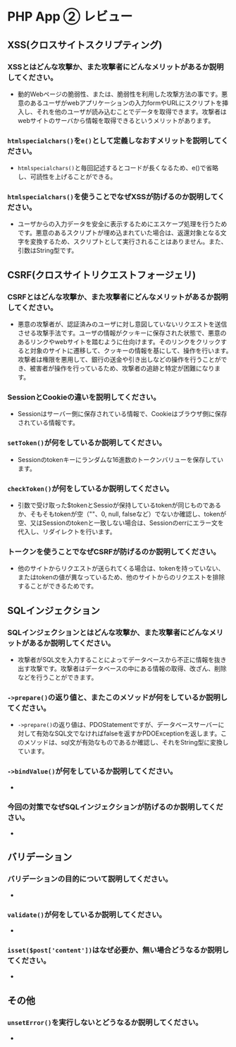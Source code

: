 # PHP App ② レビュー

## XSS(クロスサイトスクリプティング)

### XSSとはどんな攻撃か、また攻撃者にどんなメリットがあるか説明してください。
* 動的Webページの脆弱性、または、脆弱性を利用した攻撃方法の事です。悪意のあるユーザがwebアプリケーションの入力formやURLにスクリプトを挿入し、それを他のユーザが読み込むことでデータを取得できます。攻撃者はwebサイトのサーバから情報を取得できるというメリットがあります。
### `htmlspecialchars()`を`e()`として定義しなおすメリットを説明してください。
* `htmlspecialchars()`と毎回記述するとコードが長くなるため、e()で省略し、可読性を上げることができる。
### `htmlspecialchars()`を使うことでなぜXSSが防げるのか説明してください。
* ユーザからの入力データを安全に表示するためにエスケープ処理を行うためです。悪意のあるスクリプトが埋め込まれていた場合は、返還対象となる文字を変換するため、スクリプトとして実行されることはありません。また、引数はString型です。
## CSRF(クロスサイトリクエストフォージェリ)

### CSRFとはどんな攻撃か、また攻撃者にどんなメリットがあるか説明してください。
* 悪意の攻撃者が、認証済みのユーザに対し意図していないリクエストを送信させる攻撃手法です。ユーザの情報がクッキーに保存された状態で、悪意のあるリンクやwebサイトを踏むように仕向けます。そのリンクをクリックすると対象のサイトに遷移して、クッキーの情報を基にして、操作を行います。　攻撃者は権限を悪用して、銀行の送金や引き出しなどの操作を行うことができ、被害者が操作を行っているため、攻撃者の追跡と特定が困難になります。
### SessionとCookieの違いを説明してください。
* Sessionはサーバー側に保存されている情報で、Cookieはブラウザ側に保存されている情報です。
### `setToken()`が何をしているか説明してください。
* Sessionのtokenキーにランダムな16進数のトークンバリューを保存しています。
### `checkToken()`が何をしているか説明してください。
* 引数で受け取った$tokenとSessioが保持しているtokenが同じものであるか、そもそもtokenが空（""、0, null, falseなど）でないか確認し、tokenが空、又はSessionのtokenと一致しない場合は、Sessionのerrにエラー文を代入し、リダイレクトを行います。
### トークンを使うことでなぜCSRFが防げるのか説明してください。
* 他のサイトからリクエストが送られてくる場合は、tokenを持っていない、またはtokenの値が異なっているため、他のサイトからのリクエストを排除することができるためです。
## SQLインジェクション

### SQLインジェクションとはどんな攻撃か、また攻撃者にどんなメリットがあるか説明してください。
* 攻撃者がSQL文を入力することによってデータベースから不正に情報を抜き出す攻撃です。攻撃者はデータベースの中にある情報の取得、改ざん、削除などを行うことができます。
### `->prepare()`の返り値と、またこのメソッドが何をしているか説明してください。
* `->prepare()`の返り値は、PDOStatementですが、データベースサーバーに対して有効なSQL文でなければfalseを返すかPDOExceptionを返します。このメソッドは、sql文が有効なものであるか確認し、それをString型に変換しています。
### `->bindValue()`が何をしているか説明してください。
* 
### 今回の対策でなぜSQLインジェクションが防げるのか説明してください。
* 
## バリデーション

### バリデーションの目的について説明してください。
* 
### `validate()`が何をしているか説明してください。
* 
### `isset($post['content'])`はなぜ必要か、無い場合どうなるか説明してください。
* 
## その他

### `unsetError()`を実行しないとどうなるか説明してください。
* 